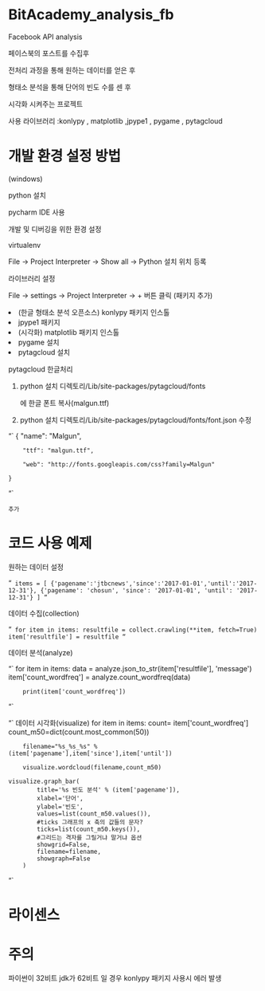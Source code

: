 # BitAcademy_analysis_fb
Facebook API analysis

페이스북의 포스트를 수집후

전처리 과정을 통해 원하는 데이터를 얻은 후 

형태소 분석을 통해 단어의 빈도 수를 센 후

시각화 시켜주는 프로젝트

사용 라이브러리 :konlypy , matplotlib ,jpype1 , pygame , pytagcloud



# 개발 환경 설정 방법
(windows)

python 설치

pycharm IDE 사용

개발 및 디버깅을 위한 환경 설정

virtualenv

File -> Project Interpreter -> Show all -> Python 설치 위치 등록

라이브러리 설정

File -> settings -> Project Interpreter -> + 버튼 클릭 (패키지 추가)


<li>(한글 형태소 분석 오픈소스) konlypy 패키지 인스톨</li>

<li>jpype1 패키지</li> 

<li>(시각화) matplotlib 패키지 인스톨</li>

<li>pygame 설치</li>

<li>pytagcloud 설치</li>


pytagcloud 한글처리

   1) python 설치 디렉토리/Lib/site-packages/pytagcloud/fonts
   
      에 한글 폰트 복사(malgun.ttf)
      
   2) python 설치 디렉토리/Lib/site-packages/pytagcloud/fonts/font.json 수정

“`
	{
        "name": "Malgun",
        
        "ttf": "malgun.ttf",
        
        "web": "http://fonts.googleapis.com/css?family=Malgun"
        
    }
“`

    추가
    
# 코드 사용 예제

원하는 데이터 설정

“`
    items = [
        {'pagename':'jtbcnews','since':'2017-01-01','until':'2017-12-31'},
        {'pagename': 'chosun', 'since': '2017-01-01', 'until': '2017-12-31'}
    ]
“`


데이터 수집(collection)

“`
 for item in items:
        resultfile = collect.crawling(**item, fetch=True)
        item['resultfile'] = resultfile
“`


데이터 분석(analyze)

“`
    for item in items:
        data = analyze.json_to_str(item['resultfile'], 'message')
        item['count_wordfreq'] = analyze.count_wordfreq(data)

        print(item['count_wordfreq'])
	
“`

“`
데이터 시각화(visualize)
    for item in items:
        count= item['count_wordfreq']
        count_m50=dict(count.most_common(50))

        filename="%s_%s_%s" %(item['pagename'],item['since'],item['until'])
	
        visualize.wordcloud(filename,count_m50)
	
	visualize.graph_bar(
            title='%s 빈도 분석' % (item['pagename']),
            xlabel='단어',
            ylabel='빈도',
            values=list(count_m50.values()),
            #ticks 그래프의 x 축의 값들의 문자?
            ticks=list(count_m50.keys()),
            #그리드는 격자를 그릴거냐 말거냐 옵션
            showgrid=False,
            filename=filename,
            showgraph=False
        )
“`


# 라이센스


# 주의

파이썬이 32비트 jdk가 62비트 일 경우 konlypy 패키지 사용시 에러 발생 
